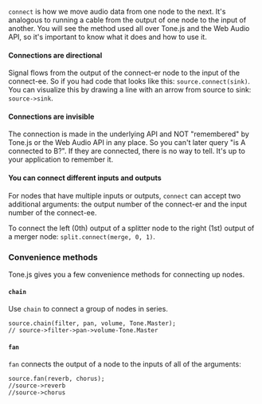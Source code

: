 `connect` is how we move audio data from one node to the next. It's analogous to running a cable from the output of one node to the input of another. You will see the method used all over Tone.js and the Web Audio API, so it's important to know what it does and how to use it. 

#### Connections are directional

Signal flows from the output of the connect-er node to the input of the connect-ee. So if you had code that looks like this: `source.connect(sink)`. You can visualize this by drawing a line with an arrow from source to sink: `source->sink`. 

#### Connections are invisible

The connection is made in the underlying API and NOT "remembered" by Tone.js or the Web Audio API in any place. So you can't later query "is A connected to B?". If they are connected, there is no way to tell. It's up to your application to remember it. 

#### You can connect different inputs and outputs

For nodes that have multiple inputs or outputs, `connect` can accept two additional arguments: the output number of the connect-er and the input number of the connect-ee. 

To connect the left (0th) output of a splitter node to the right (1st) output of a merger node: `split.connect(merge, 0, 1)`.  

### Convenience methods

Tone.js gives you a few convenience methods for connecting up nodes. 

#### `chain`

Use `chain` to connect a group of nodes in series.

```
source.chain(filter, pan, volume, Tone.Master);
// source->filter->pan->volume-Tone.Master
```

#### `fan`
`fan` connects the output of a node to the inputs of all of the arguments:

```
source.fan(reverb, chorus);
//source->reverb
//source->chorus
```
